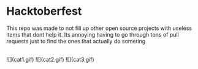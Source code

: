 # Hacktoberfest
This repo was made to not fill up other open source projects with useless items that dont help it. Its annoying having to go through tons of pull requests just to find the ones that actually do someting

<br>
![](cat1.gif)
![](cat2.gif)
![](cat3.gif)
